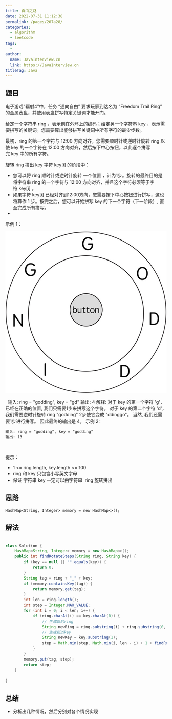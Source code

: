 ```yaml
---
title: 自由之路
date: 2022-07-31 11:12:38
permalink: /pages/207a28/
categories:
  - algorithm
  - leetcode
tags:
  - 
author: 
  name: JavaInterview.cn
  link: https://JavaInterview.cn
titleTag: Java
---
```



## 题目

电子游戏“辐射4”中，任务 “通向自由” 要求玩家到达名为 “Freedom Trail Ring” 的金属表盘，并使用表盘拼写特定关键词才能开门。

给定一个字符串 ring ，表示刻在外环上的编码；给定另一个字符串 key ，表示需要拼写的关键词。您需要算出能够拼写关键词中所有字符的最少步数。

最初，ring 的第一个字符与 12:00 方向对齐。您需要顺时针或逆时针旋转 ring 以使 key 的一个字符在 12:00 方向对齐，然后按下中心按钮，以此逐个拼写完 key 中的所有字符。

旋转 ring 拼出 key 字符 key[i] 的阶段中：

- 您可以将 ring 顺时针或逆时针旋转 一个位置 ，计为1步。旋转的最终目的是将字符串 ring 的一个字符与 12:00 方向对齐，并且这个字符必须等于字符 key[i] 。
- 如果字符 key[i] 已经对齐到12:00方向，您需要按下中心按钮进行拼写，这也将算作 1 步。按完之后，您可以开始拼写 key 的下一个字符（下一阶段）, 直至完成所有拼写。
-  

示例 1：

![](../../../media/pictures/leetcode/ring.jpeg)

 
    输入: ring = "godding", key = "gd"
    输出: 4
    解释:
     对于 key 的第一个字符 'g'，已经在正确的位置, 我们只需要1步来拼写这个字符。 
     对于 key 的第二个字符 'd'，我们需要逆时针旋转 ring "godding" 2步使它变成 "ddinggo"。
     当然, 我们还需要1步进行拼写。
     因此最终的输出是 4。
示例 2:

    输入: ring = "godding", key = "godding"
    输出: 13
 

提示：

- 1 <= ring.length, key.length <= 100
- ring 和 key 只包含小写英文字母
- 保证 字符串 key 一定可以由字符串  ring 旋转拼出



## 思路

    HashMap<String, Integer> memory = new HashMap<>();

## 解法
```java

class Solution {
    HashMap<String, Integer> memory = new HashMap<>();
    public int findRotateSteps(String ring, String key) {
        if (key == null || "".equals(key)) {
            return 0;
        }
        String tag = ring + "_" + key;
        if (memory.containsKey(tag)) {
            return memory.get(tag);
        }
        int len = ring.length();
        int step = Integer.MAX_VALUE;
        for (int i = 0; i < len; i++) {
            if (ring.charAt(i) == key.charAt(0)) {
                // 生成新的ring
                String newRing = ring.substring(i) + ring.substring(0, i);
                // 生成新的key
                String newKey = key.substring(1);
                step = Math.min(step, Math.min(i, len - i) + 1 + findRotateSteps(newRing, newKey));
            }
        }
        memory.put(tag, step);
        return step;
    }

}
```

## 总结

- 分析出几种情况，然后分别对各个情况实现 
